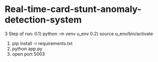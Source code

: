 # Real-time-card-stunt-anomaly-detection-system

3 Step of run:
0.1) python -m venv u_env
0.2) source u_env/bin/activate
1) pip install -r requirements.txt
2) python app.py
3) open port 5003
